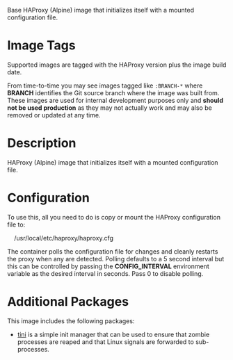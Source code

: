 Base HAProxy (Alpine) image that initializes itself with a mounted configuration file.

# Image Tags

Supported images are tagged with the HAProxy version plus the image build date.

From time-to-time you may see images tagged like `:BRANCH-*` where **BRANCH** identifies the Git source branch where the image was built from.  These images are used for internal development purposes only and **should not be used production** as they may not actually work and may also be removed or updated at any time.

# Description

HAProxy (Alpine) image that initializes itself with a mounted configuration file.

# Configuration

To use this, all you need to do is copy or mount the HAProxy configuration file to:

&nbsp;&nbsp;&nbsp;&nbsp;/usr/local/etc/haproxy/haproxy.cfg

The container polls the configuration file for changes and cleanly restarts the proxy when any are detected.  Polling defaults to a 5 second interval but this can be controlled by passing the **CONFIG_INTERVAL** environment variable as the desired interval in seconds.  Pass 0 to disable polling.

# Additional Packages

This image includes the following packages:

* [tini](https://github.com/krallin/tini) is a simple init manager that can be used to ensure that zombie processes are reaped and that Linux signals are forwarded to sub-processes.
